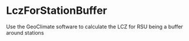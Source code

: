 # LczForStationBuffer
Use the GeoClimate software to calculate the LCZ for RSU being a buffer around stations
